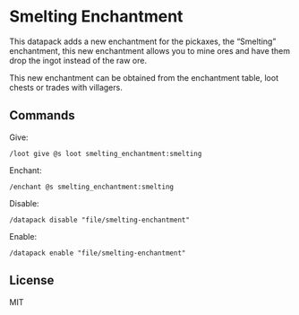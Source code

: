 # Smelting Enchantment

This datapack adds a new enchantment for the pickaxes, the “Smelting” enchantment, this new enchantment allows you to mine ores and have them drop the ingot instead of the raw ore.

This new enchantment can be obtained from the enchantment table, loot chests or trades with villagers.

## Commands

Give:

```mcfunction
/loot give @s loot smelting_enchantment:smelting
```

Enchant:

```mcfunction
/enchant @s smelting_enchantment:smelting
```

Disable:

```mcfunction
/datapack disable "file/smelting-enchantment"
```

Enable:

```mcfunction
/datapack enable "file/smelting-enchantment"
```

## License

MIT